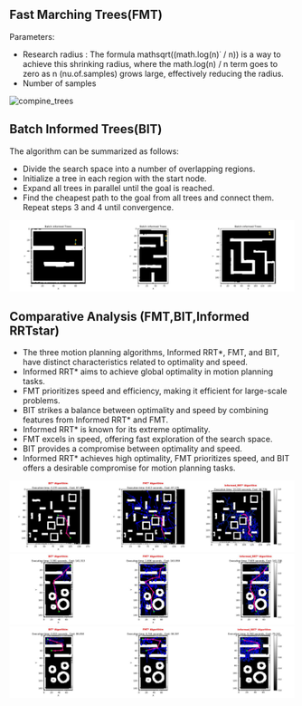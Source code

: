 ## Fast Marching Trees(FMT)

Parameters:

- Research radius : The formula mathsqrt((math.log(n)˙ / n)) is a way to achieve this shrinking radius, where the math.log(n) / n term goes to zero as n (nu.of.samples) grows large, effectively reducing the radius.
- Number of samples

![compine_trees](GIF/compine_trees.gif)

## Batch Informed Trees(BIT)

The algorithm can be summarized as follows:

- Divide the search space into a number of overlapping regions.
- Initialize a tree in each region with the start node.
- Expand all trees in parallel until the goal is reached.
- Find the cheapest path to the goal from all trees and connect them. Repeat steps 3 and 4 until convergence.

![compine_BIT](GIF/compine_BIT.gif)

## Comparative Analysis (FMT,BIT,Informed RRTstar)


- The three motion planning algorithms, Informed RRT*, FMT, and BIT, have distinct characteristics related to optimality and speed.
- Informed RRT* aims to achieve global optimality in motion planning tasks.
- FMT prioritizes speed and efficiency, making it efficient for large-scale problems.
- BIT strikes a balance between optimality and speed by combining features from Informed RRT* and FMT.
- Informed RRT* is known for its extreme optimality.
- FMT excels in speed, offering fast exploration of the search space.
- BIT provides a compromise between optimality and speed.
- Informed RRT* achieves high optimality, FMT prioritizes speed, and BIT offers a desirable compromise for motion planning tasks.

![Combined Image Map 1](Analysis_results/combined_image_map1.jpg)
![Combined Image Map 2](Analysis_results/combined_image_map2.jpg)
![Combined Image Map 3](Analysis_results/combined_image_map3.jpg)
